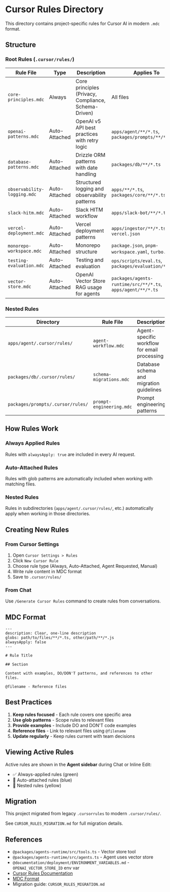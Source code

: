 # Cursor Rules Directory

This directory contains project-specific rules for Cursor AI in modern `.mdc` format.

## Structure

### Root Rules (`.cursor/rules/`)

| Rule File                   | Type          | Description                                          | Applies To                                                  |
| --------------------------- | ------------- | ---------------------------------------------------- | ----------------------------------------------------------- |
| `core-principles.mdc`       | Always        | Core principles (Privacy, Compliance, Schema-Driven) | All files                                                   |
| `openai-patterns.mdc`       | Auto-Attached | OpenAI v5 API best practices with retry logic        | `apps/agent/**/*.ts`, `packages/prompts/**/*.ts`            |
| `database-patterns.mdc`     | Auto-Attached | Drizzle ORM patterns with date handling              | `packages/db/**/*.ts`                                       |
| `observability-logging.mdc` | Auto-Attached | Structured logging and observability patterns        | `apps/**/*.ts`, `packages/core/**/*.ts`                     |
| `slack-hitm.mdc`            | Auto-Attached | Slack HITM workflow                                  | `apps/slack-bot/**/*.ts`                                    |
| `vercel-deployment.mdc`     | Auto-Attached | Vercel deployment patterns                           | `apps/ingestor/**/*.ts`, `vercel.json`                      |
| `monorepo-workspace.mdc`    | Auto-Attached | Monorepo structure                                   | `package.json`, `pnpm-workspace.yaml`, `turbo.json`         |
| `testing-evaluation.mdc`    | Auto-Attached | Testing and evaluation                               | `ops/scripts/eval.ts`, `packages/evaluation/**/*.ts`        |
| `vector-store.mdc`          | Auto-Attached | OpenAI Vector Store RAG usage for agents             | `packages/agents-runtime/src/**/*.ts`, `apps/agent/**/*.ts` |

### Nested Rules

| Directory                         | Rule File                | Description                                  |
| --------------------------------- | ------------------------ | -------------------------------------------- |
| `apps/agent/.cursor/rules/`       | `agent-workflow.mdc`     | Agent-specific workflow for email processing |
| `packages/db/.cursor/rules/`      | `schema-migrations.mdc`  | Database schema and migration guidelines     |
| `packages/prompts/.cursor/rules/` | `prompt-engineering.mdc` | Prompt engineering patterns                  |

## How Rules Work

### Always Applied Rules

Rules with `alwaysApply: true` are included in every AI request.

### Auto-Attached Rules

Rules with glob patterns are automatically included when working with matching files.

### Nested Rules

Rules in subdirectories (`apps/agent/.cursor/rules/`, etc.) automatically apply when working in those directories.

## Creating New Rules

### From Cursor Settings

1. Open `Cursor Settings > Rules`
2. Click `New Cursor Rule`
3. Choose rule type (Always, Auto-Attached, Agent Requested, Manual)
4. Write rule content in MDC format
5. Save to `.cursor/rules/`

### From Chat

Use `/Generate Cursor Rules` command to create rules from conversations.

## MDC Format

```mdc
---
description: Clear, one-line description
globs: path/to/files/**/*.ts, other/path/**/*.js
alwaysApply: false
---

# Rule Title

## Section

Content with examples, DO/DON'T patterns, and references to other files.

@filename - Reference files
```

## Best Practices

1. **Keep rules focused** - Each rule covers one specific area
2. **Use glob patterns** - Scope rules to relevant files
3. **Provide examples** - Include DO and DON'T code examples
4. **Reference files** - Link to relevant files using `@filename`
5. **Update regularly** - Keep rules current with team decisions

## Viewing Active Rules

Active rules are shown in the **Agent sidebar** during Chat or Inline Edit:

- ✅ Always-applied rules (green)
- 📎 Auto-attached rules (blue)
- 📁 Nested rules (yellow)

## Migration

This project migrated from legacy `.cursorrules` to modern `.cursor/rules/`.

See `CURSOR_RULES_MIGRATION.md` for full migration details.

## References

- `@packages/agents-runtime/src/tools.ts` - Vector store tool
- `@packages/agents-runtime/src/agents.ts` - Agent uses vector store
- `@documentation/deployment/ENVIRONMENT_VARIABLES.md` - `OPENAI_VECTOR_STORE_ID` env var
- [Cursor Rules Documentation](https://cursor.com/docs/context/rules)
- [MDC Format](https://github.com/nuxt-contrib/mdc)
- Migration guide: `CURSOR_RULES_MIGRATION.md`
